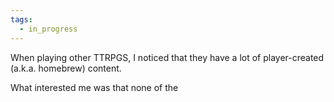 ```yaml
---
tags:
  - in_progress
---
```

When playing other TTRPGS, I noticed that they have a lot of player-created (a.k.a. homebrew) content.

What interested me was that none of the 